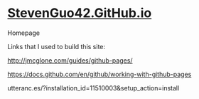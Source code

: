 # [StevenGuo42.GitHub.io](https://stevenguo42.github.io/)
Homepage 

Links that I used to build this site:

http://jmcglone.com/guides/github-pages/

https://docs.github.com/en/github/working-with-github-pages

utteranc.es/?installation_id=11510003&setup_action=install

